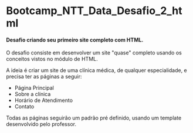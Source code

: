 # Bootcamp_NTT_Data_Desafio_2_html
 
 #### Desafio criando seu primeiro site completo com HTML.


 O desafio consiste em desenvolver um site "quase" completo usando os conceitos vistos no módulo de HTML. 

 A ideia é criar um site de uma clínica médica, de qualquer especialidade, e precisa ter as páginas a seguir:

 - Página Principal
 - Sobre a clínica
 - Horário de Atendimento
 - Contato
  
Todas as páginas seguirão um padrão pré definido, usando um template desenvolvido pelo professor.

